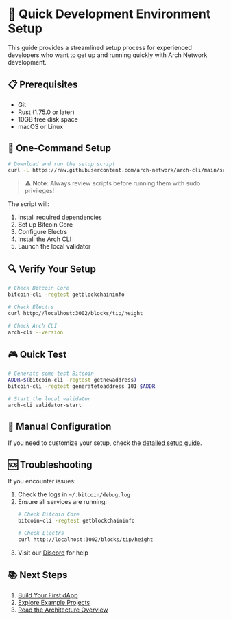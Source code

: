 # 🚄 Quick Development Environment Setup

This guide provides a streamlined setup process for experienced developers who want to get up and running quickly with Arch Network development.

## 📋 Prerequisites

- Git
- Rust (1.75.0 or later)
- 10GB free disk space
- macOS or Linux

## 🚀 One-Command Setup

```bash
# Download and run the setup script
curl -L https://raw.githubusercontent.com/arch-network/arch-cli/main/scripts/setup.sh | bash
```

> ⚠️ **Note**: Always review scripts before running them with sudo privileges!

The script will:
1. Install required dependencies
2. Set up Bitcoin Core
3. Configure Electrs
4. Install the Arch CLI
5. Launch the local validator

## 🔍 Verify Your Setup

```bash
# Check Bitcoin Core
bitcoin-cli -regtest getblockchaininfo

# Check Electrs
curl http://localhost:3002/blocks/tip/height

# Check Arch CLI
arch-cli --version
```

## 🎮 Quick Test

```bash
# Generate some test Bitcoin
ADDR=$(bitcoin-cli -regtest getnewaddress)
bitcoin-cli -regtest generatetoaddress 101 $ADDR

# Start the local validator
arch-cli validator-start
```

## 🔧 Manual Configuration

If you need to customize your setup, check the [detailed setup guide](bitcoin-and-electrs-setup.md).

## 🆘 Troubleshooting

If you encounter issues:
1. Check the logs in `~/.bitcoin/debug.log`
2. Ensure all services are running:
   ```bash
   # Check Bitcoin Core
   bitcoin-cli -regtest getblockchaininfo
   
   # Check Electrs
   curl http://localhost:3002/blocks/tip/height
   ```
3. Visit our [Discord](https://discord.gg/archnetwork) for help

## 📚 Next Steps

1. [Build Your First dApp](../guides/how-to-write-arch-program.md)
2. [Explore Example Projects](../guides/guides.md)
3. [Read the Architecture Overview](../concepts/architecture.md)